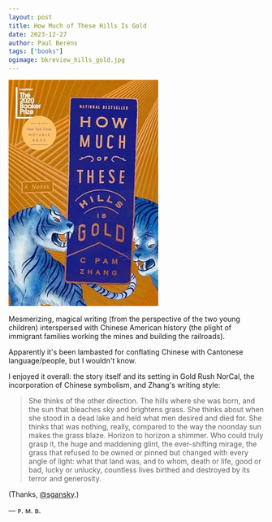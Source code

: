 ```yaml
---
layout: post
title: How Much of These Hills Is Gold
date: 2023-12-27
author: Paul Berens
tags: ["books"]
ogimage: bkreview_hills_gold.jpg
---
```

![How Much of These Hills Is Gold by C Pam Zhang](/assets/og/bkreview_hills_gold.jpg)

Mesmerizing, magical writing (from the perspective of the two young children) interspersed with Chinese American history (the plight of immigrant families working the mines and building the railroads).

Apparently it's been lambasted for conflating Chinese with Cantonese language/people, but I wouldn't know.

I enjoyed it overall: the story itself and its setting in Gold Rush NorCal, the incorporation of Chinese symbolism, and Zhang's writing style:

> She thinks of the other direction. The hills where she was born, and the sun that bleaches sky and brightens grass. She thinks about when she stood in a dead lake and held what men desired and died for. She thinks that was nothing, really, compared to the way the noonday sun makes the grass blaze. Horizon to horizon a shimmer. Who could truly grasp it, the huge and maddening glint, the ever-shifting mirage, the grass that refused to be owned or pinned but changed with every angle of light: what that land was, and to whom, death or life, good or bad, lucky or unlucky, countless lives birthed and destroyed by its terror and generosity.

(Thanks, [@sgansky](https://x.com/sgansky).)

— ᴘ. ᴍ. ʙ.